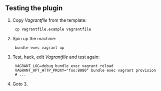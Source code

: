## Testing the plugin

1. Copy _Vagrantfile_ from the template:

        cp Vagrantfile.example Vagrantfile

2. Spin up the machine:

        bundle exec vagrant up

3. Test, hack, edit _Vagrantfile_ and test again:

        VAGRANT_LOG=debug bundle exec vagrant reload
        VAGRANT_APT_HTTP_PROXY="foo:8080" bundle exec vagrant provision
        # ...

4. Goto 3.
